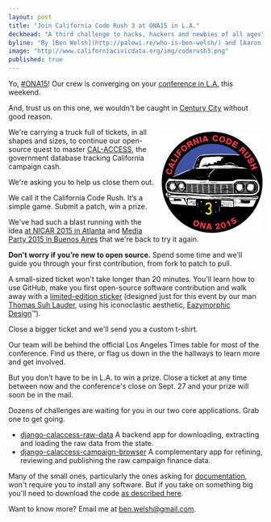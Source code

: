 ```yaml
---
layout: post
title: "Join California Code Rush 3 at ONA15 in L.A."
deckhead: "A third challenge to hacks, hackers and newbies of all ages"
byline: "By [Ben Welsh](http://palewi.re/who-is-ben-welsh/) and [Aaron Williams](http://aboutaaron.com/)"
image: "http://www.californiacivicdata.org/img/coderush3.png"
published: true
---
```


Yo, [#ONA15](https://twitter.com/hashtag/ona15?ref_src=twsrc%5Egoogle%7Ctwcamp%5Eserp%7Ctwgr%5Ehashtag)! Our crew is converging on your [conference in L.A.](http://ona15.journalists.org/) this weekend.

And, trust us on this one, we wouldn't be caught in [Century City](http://ona15.journalists.org/logistics/hotel/) without good reason.

<img src="/img/coderush3.png" height="200" style="margin: 8px 0 0 14px; float:right;">

We're carrying a truck full of tickets, in all shapes and sizes, to continue our open-source quest to master [CAL-ACCESS](/about/), the government database tracking California campaign cash.

We're asking you to help us close them out.

We call it the California Code Rush. It’s a simple game. Submit a patch, win a prize.

We've had such a blast running with the idea [at NICAR 2015 in Atlanta](/2015/03/11/code-rush-recap/) and [Media Party 2015 in Buenos Aires](http://www.californiacivicdata.org/2015/09/01/code-rush-2-recap/) that we're back to try it again.

**Don't worry if you’re new to open source.** Spend some time and we'll guide you through your first contribution, from fork to patch to pull.

A small-sized ticket won't take longer than 20 minutes. You'll learn how to use GitHub, make you first open-source software contribution and walk away with a [limited-edition sticker](/img/coderush3.png) (designed just for this event by our man [Thomas Suh Lauder](https://twitter.com/thomas06037), using his iconoclastic aesthetic, [Eazymorphic Design](https://www.youtube.com/watch?v=dQw4w9WgXcQ)™).

Close a bigger ticket and we'll send you a custom t-shirt.

Our team will be behind the official Los Angeles Times table for most of the conference. Find us there, or flag us down in the the hallways to learn more and get involved.

But you don't have to be in L.A. to win a prize. Close a ticket at any time between now and the conference's close on Sept. 27 and your prize will soon be in the mail.

Dozens of challenges are waiting for you in our two core applications. Grab one to get going.

* [django-calaccess-raw-data](https://github.com/california-civic-data-coalition/django-calaccess-raw-data/issues) A backend app for downloading, extracting and loading the raw data from the state.
* [django-calaccess-campaign-browser](https://github.com/california-civic-data-coalition/django-calaccess-campaign-browser/issues) A complementary app for refining, reviewing and publishing the raw campaign finance data.

Many of the small ones, particularly the ones asking for [documentation](https://github.com/california-civic-data-coalition/django-calaccess-raw-data/milestones/California%20Code%20Rush%203:%20ONA%2015), won't require you to install any software. But if you take on something big you'll need to download the code [as described here](http://django-calaccess-campaign-browser.californiacivicdata.org/en/latest/howtocontribute.html).

Want to know more? Email me at <a href="mailto:ben.welsh@gmail.com">ben.welsh@gmail.com</a>.

